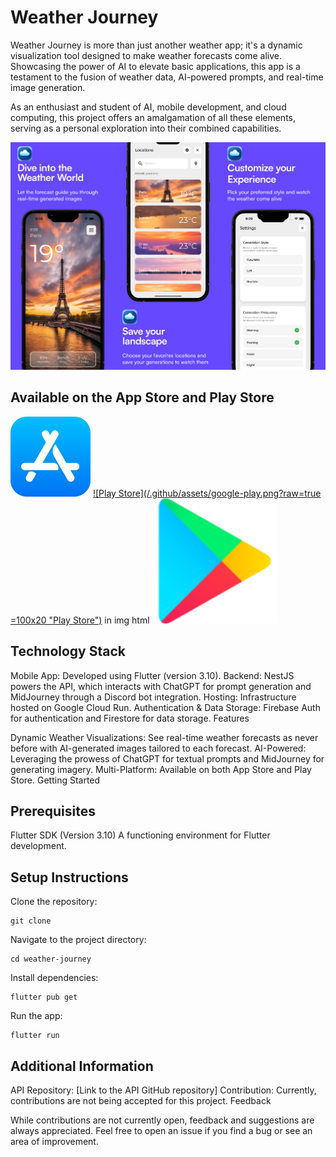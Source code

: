 # Weather Journey

Weather Journey is more than just another weather app; it's a dynamic visualization tool designed to make weather forecasts come alive. Showcasing the power of AI to elevate basic applications, this app is a testament to the fusion of weather data, AI-powered prompts, and real-time image generation.

As an enthusiast and student of AI, mobile development, and cloud computing, this project offers an amalgamation of all these elements, serving as a personal exploration into their combined capabilities.

![App Onboarding](/.github/assets/app_onboard.png?raw=true "App Onboarding")

## Available on the App Store and Play Store

[![App Store](/.github/assets/app-store.png?raw=true "App Store")](https://apps.apple.com/us/app/weather-journey/id1597876360)
[![Play Store](/.github/assets/google-play.png?raw=true  =100x20 "Play Store")](https://play.google.com/store/apps/details?id=com.baptistelecat.weatherjourney&pcampaignid=web_share)
in img html
<a href="https://play.google.com/store/apps/details?id=com.baptistelecat.weatherjourney&pcampaignid=web_share"><img src="/.github/assets/google-play.png" alt="Play Store" width="200"/></a>

## Technology Stack

Mobile App: Developed using Flutter (version 3.10).
Backend: NestJS powers the API, which interacts with ChatGPT for prompt generation and MidJourney through a Discord bot integration.
Hosting: Infrastructure hosted on Google Cloud Run.
Authentication & Data Storage: Firebase Auth for authentication and Firestore for data storage.
Features

Dynamic Weather Visualizations: See real-time weather forecasts as never before with AI-generated images tailored to each forecast.
AI-Powered: Leveraging the prowess of ChatGPT for textual prompts and MidJourney for generating imagery.
Multi-Platform: Available on both App Store and Play Store.
Getting Started

## Prerequisites
Flutter SDK (Version 3.10)
A functioning environment for Flutter development.

## Setup Instructions
Clone the repository:
```
git clone
```
Navigate to the project directory:
```
cd weather-journey
```

Install dependencies:
```
flutter pub get
```

Run the app:
```
flutter run
```

## Additional Information

API Repository: [Link to the API GitHub repository]
Contribution: Currently, contributions are not being accepted for this project.
Feedback

While contributions are not currently open, feedback and suggestions are always appreciated. Feel free to open an issue if you find a bug or see an area of improvement.